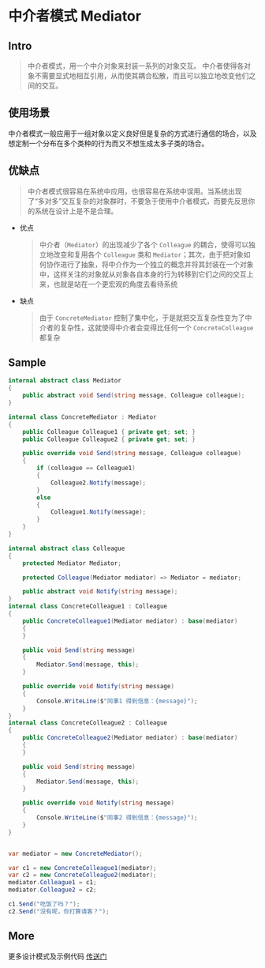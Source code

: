 # 中介者模式 Mediator

## Intro

> 中介者模式，用一个中介对象来封装一系列的对象交互。
> 中介者使得各对象不需要显式地相互引用，从而使其耦合松散，而且可以独立地改变他们之间的交互。

## 使用场景

中介者模式一般应用于一组对象以定义良好但是复杂的方式进行通信的场合，以及想定制一个分布在多个类种的行为而又不想生成太多子类的场合。

## 优缺点

> 中介者模式很容易在系统中应用，也很容易在系统中误用。当系统出现了“多对多”交互复杂的对象群时，不要急于使用中介者模式，而要先反思你的系统在设计上是不是合理。

- 优点

  > 中介者（`Mediator`）的出现减少了各个 `Colleague` 的耦合，使得可以独立地改变和复用各个 `Colleague` 类和 `Mediator`；其次，由于把对象如何协作进行了抽象，将中介作为一个独立的概念并将其封装在一个对象中，这样关注的对象就从对象各自本身的行为转移到它们之间的交互上来，也就是站在一个更宏观的角度去看待系统

- 缺点

  > 由于 `ConcreteMediator` 控制了集中化，于是就把交互复杂性变为了中介者的复杂性，这就使得中介者会变得比任何一个 `ConcreteColleague` 都复杂


## Sample

``` csharp
internal abstract class Mediator
{
    public abstract void Send(string message, Colleague colleague);
}

internal class ConcreteMediator : Mediator
{
    public Colleague Colleague1 { private get; set; }
    public Colleague Colleague2 { private get; set; }

    public override void Send(string message, Colleague colleague)
    {
        if (colleague == Colleague1)
        {
            Colleague2.Notify(message);
        }
        else
        {
            Colleague1.Notify(message);
        }
    }
}

internal abstract class Colleague
{
    protected Mediator Mediator;

    protected Colleague(Mediator mediator) => Mediator = mediator;

    public abstract void Notify(string message);
}
internal class ConcreteColleague1 : Colleague
{
    public ConcreteColleague1(Mediator mediator) : base(mediator)
    {
    }

    public void Send(string message)
    {
        Mediator.Send(message, this);
    }

    public override void Notify(string message)
    {
        Console.WriteLine($"同事1 得到信息：{message}");
    }
}
internal class ConcreteColleague2 : Colleague
{
    public ConcreteColleague2(Mediator mediator) : base(mediator)
    {
    }

    public void Send(string message)
    {
        Mediator.Send(message, this);
    }

    public override void Notify(string message)
    {
        Console.WriteLine($"同事2 得到信息：{message}");
    }
}


var mediator = new ConcreteMediator();

var c1 = new ConcreteColleague1(mediator);
var c2 = new ConcreteColleague2(mediator);
mediator.Colleague1 = c1;
mediator.Colleague2 = c2;

c1.Send("吃饭了吗？");
c2.Send("没有呢，你打算请客？");
```

## More

更多设计模式及示例代码 [传送门](https://github.com/WeihanLi/DesignPatterns)
